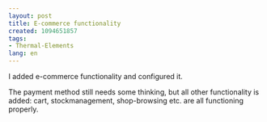 ```yaml
---
layout: post
title: E-commerce functionality
created: 1094651857
tags:
- Thermal-Elements
lang: en
---
```

I added e-commerce functionality and configured it.

The payment method still needs some thinking, but all other functionality is added: cart, stockmanagement, shop-browsing etc. are all functioning properly.
